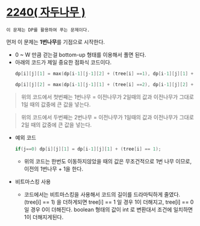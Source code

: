 # [2240( 자두나무 )](./2240.cpp)

```이 문제는 DP를 활용하여 푸는 문제이다.```

먼저 이 문제는 **1번나무**를 기점으로 시작한다.

* 0 ~ W 만큼 걷는걸 bottom-up 형태를 이용해서 풀면 된다.
*  아래의 코드가 제일 중요한 점화식 코드이다.
    ```C++
    dp[i][j][1] = max(dp[i-1][j-1][2] + (tree[i] ==1), dp[i-1][j][1] + (tree[i] ==1));
    
    dp[i][j][2] = max(dp[i-1][j-1][1] + (tree[i] ==2), dp[i-1][j][2] + (tree[i] ==2));
    ```
> 위의 코드에서 첫번째는 1번나무 = 이전나무가 2일때의 값과 이전나무가 그대로 1일 때의 값중에 큰 값을 넣는다.

> 위의 코드에서 두번째는 2번나무 = 이전나무가 1일때의 값과 이전나무가 그대로 2일 때의 값중에 큰 값을 넣는다.

* 예외 코드
    ```C++
    if(j==0) dp[i][j][1] = dp[i-1][j][1] + (tree[i] == 1);
    ```
    * 위의 코드는 한번도 이동하지않았을 때의 값은 무조건적으로 1번 나무 이므로, 이전의 1번나무 + 1을 한다.


* 비트마스킹 사용
  * 코드에서는 비트마스킹을 사용해서 코드의 길이를 드라마틱하게 줄였다. (tree[i] == 1) 을 더하게되면 tree[i] == 1 일 경우 1이 더해지고, tree[i] == 0 일 경우 0이 더해진다. boolean 형태의 값이 int 로 변환대서 조건에 일치하면 1이 더해지게된다.
  